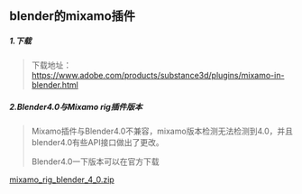 ## blender的mixamo插件

##### 1.下载

> 下载地址：https://www.adobe.com/products/substance3d/plugins/mixamo-in-blender.html

##### 2.Blender4.0与Mixamo rig插件版本

> Mixamo插件与Blender4.0不兼容，mixamo版本检测无法检测到4.0，并且blender4.0有些API接口做出了更改。 
>
> Blender4.0一下版本可以在官方下载

 [mixamo_rig_blender_4_0.zip](..\..\assets\mixamo_rig_blender_4_0.zip) 

